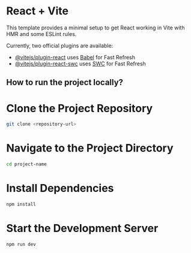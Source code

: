 # React + Vite

This template provides a minimal setup to get React working in Vite with HMR and some ESLint rules.

Currently, two official plugins are available:

- [@vitejs/plugin-react](https://github.com/vitejs/vite-plugin-react/blob/main/packages/plugin-react/README.md) uses [Babel](https://babeljs.io/) for Fast Refresh
- [@vitejs/plugin-react-swc](https://github.com/vitejs/vite-plugin-react-swc) uses [SWC](https://swc.rs/) for Fast Refresh


## How to run the project locally?

#  Clone the Project Repository

```bash
git clone <repository-url>
```

# Navigate to the Project Directory

``` bash
cd project-name
```

# Install Dependencies

```bash
npm install
```

#  Start the Development Server

```bash
npm run dev
```

